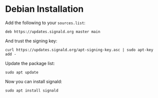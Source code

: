 # Debian Installation

Add the following to your `sources.list`:

```
deb https://updates.signald.org master main
```

And trust the signing key:

```
curl https://updates.signald.org/apt-signing-key.asc | sudo apt-key add -
```

Update the package list:

```
sudo apt update
```

Now you can install signald:

```
sudo apt install signald
```
